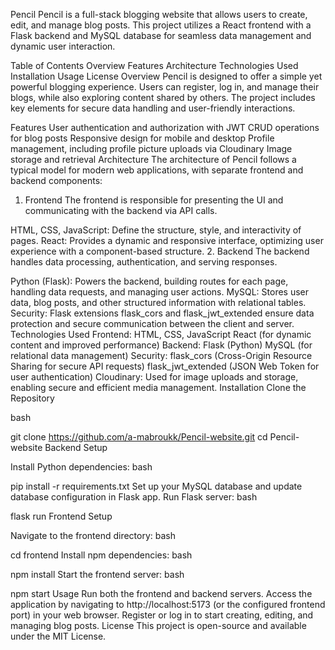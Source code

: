 Pencil
Pencil is a full-stack blogging website that allows users to create, edit, and manage blog posts. This project utilizes a React frontend with a Flask backend and MySQL database for seamless data management and dynamic user interaction.

Table of Contents
Overview
Features
Architecture
Technologies Used
Installation
Usage
License
Overview
Pencil is designed to offer a simple yet powerful blogging experience. Users can register, log in, and manage their blogs, while also exploring content shared by others. The project includes key elements for secure data handling and user-friendly interactions.

Features
User authentication and authorization with JWT
CRUD operations for blog posts
Responsive design for mobile and desktop
Profile management, including profile picture uploads via Cloudinary
Image storage and retrieval
Architecture
The architecture of Pencil follows a typical model for modern web applications, with separate frontend and backend components:

1. Frontend
The frontend is responsible for presenting the UI and communicating with the backend via API calls.

HTML, CSS, JavaScript: Define the structure, style, and interactivity of pages.
React: Provides a dynamic and responsive interface, optimizing user experience with a component-based structure.
2. Backend
The backend handles data processing, authentication, and serving responses.

Python (Flask): Powers the backend, building routes for each page, handling data requests, and managing user actions.
MySQL: Stores user data, blog posts, and other structured information with relational tables.
Security: Flask extensions flask_cors and flask_jwt_extended ensure data protection and secure communication between the client and server.
Technologies Used
Frontend:
HTML, CSS, JavaScript
React (for dynamic content and improved performance)
Backend:
Flask (Python)
MySQL (for relational data management)
Security:
flask_cors (Cross-Origin Resource Sharing for secure API requests)
flask_jwt_extended (JSON Web Token for user authentication)
Cloudinary:
Used for image uploads and storage, enabling secure and efficient media management.
Installation
Clone the Repository

bash

git clone https://github.com/a-mabroukk/Pencil-website.git
cd Pencil-website
Backend Setup

Install Python dependencies:
bash

pip install -r requirements.txt
Set up your MySQL database and update database configuration in Flask app.
Run Flask server:
bash

flask run
Frontend Setup

Navigate to the frontend directory:
bash

cd frontend
Install npm dependencies:
bash

npm install
Start the frontend server:
bash

npm start
Usage
Run both the frontend and backend servers.
Access the application by navigating to http://localhost:5173 (or the configured frontend port) in your web browser.
Register or log in to start creating, editing, and managing blog posts.
License
This project is open-source and available under the MIT License.
